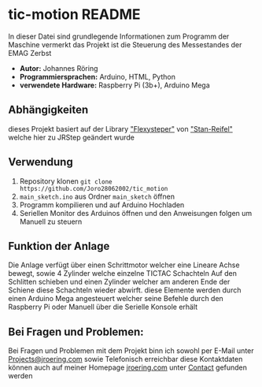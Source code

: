 # tic-motion README

In dieser Datei sind grundlegende Informationen zum Programm der Maschine vermerkt
das Projekt ist die Steuerung des Messestandes der EMAG Zerbst

- **Autor:** Johannes Röring
- **Programmiersprachen:** Arduino, HTML, Python
- **verwendete Hardware:** Raspberry Pi (3b+), Arduino Mega

## Abhängigkeiten

dieses Projekt basiert auf der Library ["Flexysteper"](https://github.com/Stan-Reifel/FlexyStepper) von ["Stan-Reifel"](https://github.com/Stan-Reifel) welche hier zu JRStep geändert wurde 

## Verwendung

1. Repository klonen `git clone https://github.com/Joro28062002/tic_motion`
2. `main_sketch.ino` aus Ordner `main_sketch` öffnen
3. Programm kompilieren und auf Arduino Hochladen
4. Seriellen Monitor des Arduinos öffnen und den Anweisungen folgen um Manuell zu steuern

## Funktion der Anlage

Die Anlage verfügt über einen Schrittmotor welcher eine Lineare Achse bewegt, sowie 4 Zylinder welche einzelne TICTAC Schachteln Auf den Schlitten schieben und einen Zylinder welcher am anderen Ende der Schiene diese Schachteln wieder abwirft.
diese Elemente werden durch einen Arduino Mega angesteuert welcher seine Befehle durch den Raspberry Pi oder Manuell über die Serielle Konsole erhält

## Bei Fragen und Problemen:

Bei Fragen und Problemen mit dem Projekt binn ich sowohl per E-Mail unter Projects@jroering.com sowie Telefonisch erreichbar
diese Kontaktdaten können auch auf meiner Homepage [jroering.com](https://www.jroering.com) unter [Contact](https://jroering.com/contact/) gefunden werden
